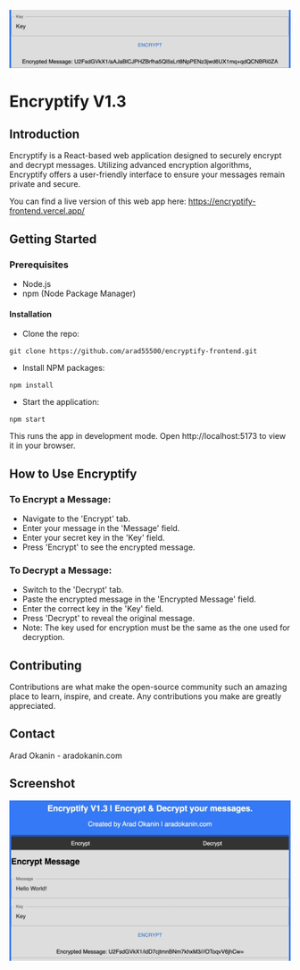 ![Screenshot2](src/Screenshots/Screenshot2.jpg "screenshot2")

# Encryptify V1.3

## Introduction

Encryptify is a React-based web application designed to securely encrypt and decrypt messages. Utilizing advanced encryption algorithms, Encryptify offers a user-friendly interface to ensure your messages remain private and secure.

You can find a live version of this web app here: https://encryptify-frontend.vercel.app/

## Getting Started

### Prerequisites
- Node.js
- npm (Node Package Manager)

#### Installation
- Clone the repo:

```
git clone https://github.com/arad55500/encryptify-frontend.git
```

- Install NPM packages:

```
npm install
```

- Start the application:

```
npm start
```

This runs the app in development mode. Open http://localhost:5173 to view it in your browser.

## How to Use Encryptify

### To Encrypt a Message:
- Navigate to the 'Encrypt' tab.
- Enter your message in the 'Message' field.
- Enter your secret key in the 'Key' field.
- Press 'Encrypt' to see the encrypted message.

### To Decrypt a Message:
- Switch to the 'Decrypt' tab.
- Paste the encrypted message in the 'Encrypted Message' field.
- Enter the correct key in the 'Key' field.
- Press 'Decrypt' to reveal the original message.
- Note: The key used for encryption must be the same as the one used for decryption.

## Contributing
Contributions are what make the open-source community such an amazing place to learn, inspire, and create. Any contributions you make are greatly appreciated.

## Contact
Arad Okanin - aradokanin.com

## Screenshot

![Screenshot1](src/Screenshots/Screenshot1.jpg "screenshot1")

